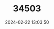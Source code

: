 ---
title: "34503"
category: "Alangium nobile"
draft: false
date: 2024-02-22 13:03:50
languages:
  Iban: ["Malapang Gunung", "Midong"]
  Indonesian: ["Mata oedang"]
---